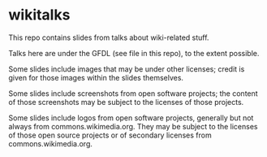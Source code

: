 # wikitalks
This repo contains slides from talks about wiki-related stuff.

Talks here are under the GFDL (see file in this repo), to the extent
possible.

Some slides include images that may be under other licenses; credit is
given for those images within the slides themselves.

Some slides include screenshots from open software projects; the content
of those screenshots may be subject to the licenses of those projects.

Some slides include logos from open software projects, generally but not
always from commons.wikimedia.org.  They may be subject to the licenses
of those open source projects or of secondary licenses from
commons.wikimedia.org.
